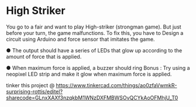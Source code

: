 # High Striker
You go to a fair and want to play High-striker
(strongman game). But just before your turn, the game
malfunctions. To fix this, you have to Design a circuit
using Arduino and force sensor that imitates the game.

● The output should have a series of LEDs that
glow up according to the amount of force that is
applied.

● When maximum force is applied, a buzzer
should ring
Bonus : Try using a neopixel LED strip and make it
glow when maximum force is applied.

tinker this project @ https://www.tinkercad.com/things/ao0zfaVwmkR-surprising-rottis/editel?sharecode=GLnxXAXf3nzqkbM1WNzDXFMBWSOvQCYkAoOFMhjU_T0
